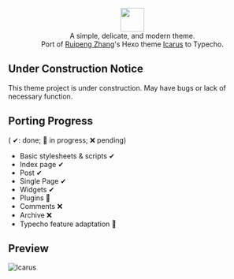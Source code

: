 <p align="center" class="has-mb-6">
<img class="not-gallery-item" height="48" src="http://ppoffice.github.io/hexo-theme-icarus/images/logo.svg">
<br> 
A simple, delicate, and modern theme.
<br>
Port of <a href="https://github.com/ppoffice">Ruipeng Zhang</a>'s Hexo theme <a href="https://github.com/ppoffice/hexo-theme-icarus/">Icarus</a> to Typecho.
</p>

## Under Construction Notice

This theme project is under construction. May have bugs or lack of necessary function.

## Porting Progress
( ✔: done; 🚧 in progress; ❌ pending)
* Basic stylesheets & scripts ✔
* Index page ✔
* Post ✔
* Single Page ✔
* Widgets ✔
* Plugins 🚧
* Comments ❌
* Archive ❌
* Typecho feature adaptation 🚧

## Preview

![Icarus](http://ppoffice.github.io/hexo-theme-icarus/gallery/preview.png?1 "Icarus Preview")


